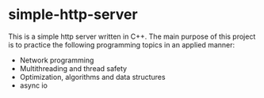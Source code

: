 # simple-http-server
This is a simple http server written in C++. The main purpose of this project is to practice the following
programming topics in an applied manner:

* Network programming
* Multithreading and thread safety
* Optimization, algorithms and data structures
* async io
